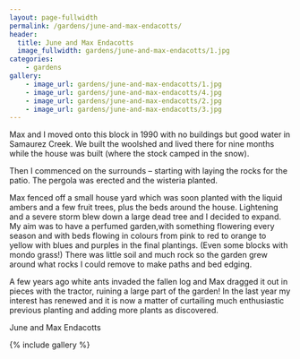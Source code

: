 ```yaml
---
layout: page-fullwidth
permalink: /gardens/june-and-max-endacotts/
header:
  title: June and Max Endacotts
  image_fullwidth: gardens/june-and-max-endacotts/1.jpg
categories:
    - gardens
gallery:
    - image_url: gardens/june-and-max-endacotts/1.jpg
    - image_url: gardens/june-and-max-endacotts/4.jpg
    - image_url: gardens/june-and-max-endacotts/2.jpg
    - image_url: gardens/june-and-max-endacotts/3.jpg
---
```

 
Max and I moved onto this block in 1990 with no buildings but good water in Samaurez Creek.  We built the woolshed and lived there for nine months while the house was built (where the stock camped in the snow).

Then I commenced on the surrounds – starting with laying the rocks for the patio.  The pergola was erected and the wisteria planted.

Max fenced off a small house yard which was soon planted with the liquid ambers and a few fruit trees, plus the beds around the house.  Lightening and a severe storm blew down a large dead tree and I decided to expand.  My aim was to have a perfumed garden,with something flowering every season and with beds flowing in colours from pink to red to orange to yellow with blues and purples in the final plantings.  (Even some blocks with mondo grass!)  There was little soil and much rock so the garden grew around what rocks I could remove to make paths and bed edging.  

A few years ago white ants invaded the fallen log and Max dragged it out in pieces with the tractor, ruining a large part of the garden!  In the last year my interest has renewed and it is now a matter of curtailing much enthusiastic previous planting and adding more plants as discovered.
 
June and Max Endacotts

{% include gallery %}